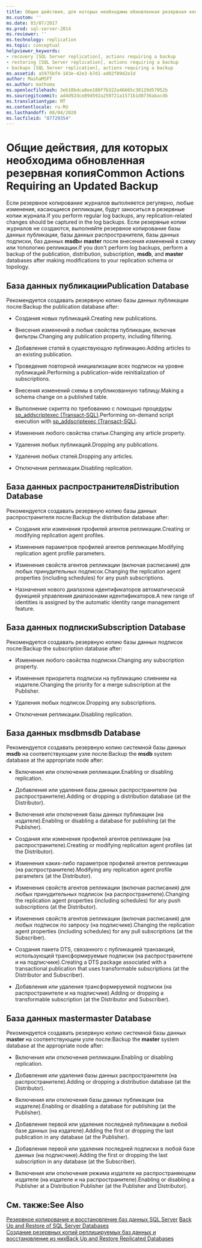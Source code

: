 ```yaml
---
title: Общие действия, для которых необходима обновленная резервная копия | Документация Майкрософт
ms.custom: ''
ms.date: 03/07/2017
ms.prod: sql-server-2014
ms.reviewer: ''
ms.technology: replication
ms.topic: conceptual
helpviewer_keywords:
- recovery [SQL Server replication], actions requiring a backup
- restoring [SQL Server replication], actions requiring a backup
- backups [SQL Server replication], actions requiring a backup
ms.assetid: a5975bf4-183e-42e3-b7d1-ad02f89d2e1d
author: MashaMSFT
ms.author: mathoma
ms.openlocfilehash: 3eb10bdca8ee188f7b322a46665c38129d57052b
ms.sourcegitcommit: ad4d92dce894592a259721a1571b1d8736abacdb
ms.translationtype: MT
ms.contentlocale: ru-RU
ms.lasthandoff: 08/04/2020
ms.locfileid: "87729354"
---
```

# <a name="common-actions-requiring-an-updated-backup"></a><span data-ttu-id="05d67-102">Общие действия, для которых необходима обновленная резервная копия</span><span class="sxs-lookup"><span data-stu-id="05d67-102">Common Actions Requiring an Updated Backup</span></span>
  <span data-ttu-id="05d67-103">Если резервное копирование журналов выполняется регулярно, любые изменения, касающиеся репликации, будут заноситься в резервные копии журнала.</span><span class="sxs-lookup"><span data-stu-id="05d67-103">If you perform regular log backups, any replication-related changes should be captured in the log backups.</span></span> <span data-ttu-id="05d67-104">Если резервные копии журналов не создаются, выполняйте резервное копирование базы данных публикации, базы данных распространителя, базы данных подписки, баз данных **msdb**и **master** после внесения изменений в схему или топологию репликации.</span><span class="sxs-lookup"><span data-stu-id="05d67-104">If you don't perform log backups, perform a backup of the publication, distribution, subscription, **msdb**, and **master** databases after making modifications to your replication schema or topology.</span></span>  
  
## <a name="publication-database"></a><span data-ttu-id="05d67-105">База данных публикации</span><span class="sxs-lookup"><span data-stu-id="05d67-105">Publication Database</span></span>  
 <span data-ttu-id="05d67-106">Рекомендуется создавать резервную копию базы данных публикации после:</span><span class="sxs-lookup"><span data-stu-id="05d67-106">Backup the publication database after:</span></span>  
  
-   <span data-ttu-id="05d67-107">Создания новых публикаций.</span><span class="sxs-lookup"><span data-stu-id="05d67-107">Creating new publications.</span></span>  
  
-   <span data-ttu-id="05d67-108">Внесения изменений в любые свойства публикации, включая фильтры.</span><span class="sxs-lookup"><span data-stu-id="05d67-108">Changing any publication property, including filtering.</span></span>  
  
-   <span data-ttu-id="05d67-109">Добавления статей в существующую публикацию.</span><span class="sxs-lookup"><span data-stu-id="05d67-109">Adding articles to an existing publication.</span></span>  
  
-   <span data-ttu-id="05d67-110">Проведения повторной инициализации всех подписок на уровне публикаций.</span><span class="sxs-lookup"><span data-stu-id="05d67-110">Performing a publication-wide reinitialization of subscriptions.</span></span>  
  
-   <span data-ttu-id="05d67-111">Внесения изменений схемы в опубликованную таблицу.</span><span class="sxs-lookup"><span data-stu-id="05d67-111">Making a schema change on a published table.</span></span>  
  
-   <span data-ttu-id="05d67-112">Выполнение скрипта по требованию с помощью процедуры [sp_addscriptexec (Transact-SQL)](/sql/relational-databases/system-stored-procedures/sp-addscriptexec-transact-sql).</span><span class="sxs-lookup"><span data-stu-id="05d67-112">Performing on-demand script execution with [sp_addscriptexec &#40;Transact-SQL&#41;](/sql/relational-databases/system-stored-procedures/sp-addscriptexec-transact-sql).</span></span>  
  
-   <span data-ttu-id="05d67-113">Изменения любого свойства статьи.</span><span class="sxs-lookup"><span data-stu-id="05d67-113">Changing any article property.</span></span>  
  
-   <span data-ttu-id="05d67-114">Удаления любых публикаций.</span><span class="sxs-lookup"><span data-stu-id="05d67-114">Dropping any publications.</span></span>  
  
-   <span data-ttu-id="05d67-115">Удаления любых статей.</span><span class="sxs-lookup"><span data-stu-id="05d67-115">Dropping any articles.</span></span>  
  
-   <span data-ttu-id="05d67-116">Отключения репликации.</span><span class="sxs-lookup"><span data-stu-id="05d67-116">Disabling replication.</span></span>  
  
## <a name="distribution-database"></a><span data-ttu-id="05d67-117">База данных распространителя</span><span class="sxs-lookup"><span data-stu-id="05d67-117">Distribution Database</span></span>  
 <span data-ttu-id="05d67-118">Рекомендуется создавать резервную копию базы данных распространителя после:</span><span class="sxs-lookup"><span data-stu-id="05d67-118">Backup the distribution database after:</span></span>  
  
-   <span data-ttu-id="05d67-119">Создания или изменения профилей агентов репликации.</span><span class="sxs-lookup"><span data-stu-id="05d67-119">Creating or modifying replication agent profiles.</span></span>  
  
-   <span data-ttu-id="05d67-120">Изменения параметров профилей агентов репликации.</span><span class="sxs-lookup"><span data-stu-id="05d67-120">Modifying replication agent profile parameters.</span></span>  
  
-   <span data-ttu-id="05d67-121">Изменения свойств агентов репликации (включая расписания) для любых принудительных подписок.</span><span class="sxs-lookup"><span data-stu-id="05d67-121">Changing the replication agent properties (including schedules) for any push subscriptions.</span></span>  
  
-   <span data-ttu-id="05d67-122">Назначения нового диапазона идентификаторов автоматической функцией управления диапазонами идентификаторов.</span><span class="sxs-lookup"><span data-stu-id="05d67-122">A new range of identities is assigned by the automatic identity range management feature.</span></span>  
  
## <a name="subscription-database"></a><span data-ttu-id="05d67-123">База данных подписки</span><span class="sxs-lookup"><span data-stu-id="05d67-123">Subscription Database</span></span>  
 <span data-ttu-id="05d67-124">Рекомендуется создавать резервную копию базы данных подписок после:</span><span class="sxs-lookup"><span data-stu-id="05d67-124">Backup the subscription database after:</span></span>  
  
-   <span data-ttu-id="05d67-125">Изменения любого свойства подписки.</span><span class="sxs-lookup"><span data-stu-id="05d67-125">Changing any subscription property.</span></span>  
  
-   <span data-ttu-id="05d67-126">Изменения приоритета подписки на публикацию слиянием на издателе.</span><span class="sxs-lookup"><span data-stu-id="05d67-126">Changing the priority for a merge subscription at the Publisher.</span></span>  
  
-   <span data-ttu-id="05d67-127">Удаления любых подписок.</span><span class="sxs-lookup"><span data-stu-id="05d67-127">Dropping any subscriptions.</span></span>  
  
-   <span data-ttu-id="05d67-128">Отключения репликации.</span><span class="sxs-lookup"><span data-stu-id="05d67-128">Disabling replication.</span></span>  
  
## <a name="msdb-database"></a><span data-ttu-id="05d67-129">База данных msdb</span><span class="sxs-lookup"><span data-stu-id="05d67-129">msdb Database</span></span>  
 <span data-ttu-id="05d67-130">Рекомендуется создавать резервную копию системной базы данных **msdb** на соответствующем узле после:</span><span class="sxs-lookup"><span data-stu-id="05d67-130">Backup the **msdb** system database at the appropriate node after:</span></span>  
  
-   <span data-ttu-id="05d67-131">Включения или отключения репликации.</span><span class="sxs-lookup"><span data-stu-id="05d67-131">Enabling or disabling replication.</span></span>  
  
-   <span data-ttu-id="05d67-132">Добавления или удаления базы данных распространителя (на распространителе).</span><span class="sxs-lookup"><span data-stu-id="05d67-132">Adding or dropping a distribution database (at the Distributor).</span></span>  
  
-   <span data-ttu-id="05d67-133">Включения или отключения базы данных публикации (на издателе).</span><span class="sxs-lookup"><span data-stu-id="05d67-133">Enabling or disabling a database for publishing (at the Publisher).</span></span>  
  
-   <span data-ttu-id="05d67-134">Создания или изменения профилей агентов репликации (на распространителе).</span><span class="sxs-lookup"><span data-stu-id="05d67-134">Creating or modifying replication agent profiles (at the Distributor).</span></span>  
  
-   <span data-ttu-id="05d67-135">Изменения каких-либо параметров профилей агентов репликации (на распространителе).</span><span class="sxs-lookup"><span data-stu-id="05d67-135">Modifying any replication agent profile parameters (at the Distributor).</span></span>  
  
-   <span data-ttu-id="05d67-136">Изменения свойств агентов репликации (включая расписания) для любых принудительных подписок (на распространителе).</span><span class="sxs-lookup"><span data-stu-id="05d67-136">Changing the replication agent properties (including schedules) for any push subscriptions (at the Distributor).</span></span>  
  
-   <span data-ttu-id="05d67-137">Изменения свойств агентов репликации (включая расписания) для любых подписок по запросу (на подписчике).</span><span class="sxs-lookup"><span data-stu-id="05d67-137">Changing the replication agent properties (including schedules) for any pull subscriptions (at the Subscriber).</span></span>  
  
-   <span data-ttu-id="05d67-138">Создания пакета DTS, связанного с публикацией транзакций, использующей трансформируемые подписки (на распространителе и на подписчике).</span><span class="sxs-lookup"><span data-stu-id="05d67-138">Creating a DTS package associated with a transactional publication that uses transformable subscriptions (at the Distributor and Subscriber).</span></span>  
  
-   <span data-ttu-id="05d67-139">Добавления или удаления трансформируемой подписки (на распространителе и на подписчике).</span><span class="sxs-lookup"><span data-stu-id="05d67-139">Adding or dropping a transformable subscription (at the Distributor and Subscriber).</span></span>  
  
## <a name="master-database"></a><span data-ttu-id="05d67-140">База данных master</span><span class="sxs-lookup"><span data-stu-id="05d67-140">master Database</span></span>  
 <span data-ttu-id="05d67-141">Рекомендуется создавать резервную копию системной базы данных **master** на соответствующем узле после:</span><span class="sxs-lookup"><span data-stu-id="05d67-141">Backup the **master** system database at the appropriate node after:</span></span>  
  
-   <span data-ttu-id="05d67-142">Включения или отключения репликации.</span><span class="sxs-lookup"><span data-stu-id="05d67-142">Enabling or disabling replication.</span></span>  
  
-   <span data-ttu-id="05d67-143">Добавления или удаления базы данных распространителя (на распространителе).</span><span class="sxs-lookup"><span data-stu-id="05d67-143">Adding or dropping a distribution database (at the Distributor).</span></span>  
  
-   <span data-ttu-id="05d67-144">Включения или отключения базы данных публикации (на издателе).</span><span class="sxs-lookup"><span data-stu-id="05d67-144">Enabling or disabling a database for publishing (at the Publisher).</span></span>  
  
-   <span data-ttu-id="05d67-145">Добавления первой или удаления последней публикации в любой базе данных (на издателе).</span><span class="sxs-lookup"><span data-stu-id="05d67-145">Adding the first or dropping the last publication in any database (at the Publisher).</span></span>  
  
-   <span data-ttu-id="05d67-146">Добавления первой или удаления последней подписки в любой базе данных (на подписчике).</span><span class="sxs-lookup"><span data-stu-id="05d67-146">Adding the first or dropping the last subscription in any database (at the Subscriber).</span></span>  
  
-   <span data-ttu-id="05d67-147">Включения или отключения режима издателя на распространяющем издателе (на издателе и на распространителе).</span><span class="sxs-lookup"><span data-stu-id="05d67-147">Enabling or disabling a Publisher at a Distribution Publisher (at the Publisher and Distributor).</span></span>  
  
## <a name="see-also"></a><span data-ttu-id="05d67-148">См. также:</span><span class="sxs-lookup"><span data-stu-id="05d67-148">See Also</span></span>  
 <span data-ttu-id="05d67-149">[Резервное копирование и восстановление баз данных SQL Server](../../backup-restore/back-up-and-restore-of-sql-server-databases.md) </span><span class="sxs-lookup"><span data-stu-id="05d67-149">[Back Up and Restore of SQL Server Databases](../../backup-restore/back-up-and-restore-of-sql-server-databases.md) </span></span>  
 [<span data-ttu-id="05d67-150">Создание резервных копий реплицируемых баз данных и восстановление из них</span><span class="sxs-lookup"><span data-stu-id="05d67-150">Back Up and Restore Replicated Databases</span></span>](back-up-and-restore-replicated-databases.md)  
  
  
